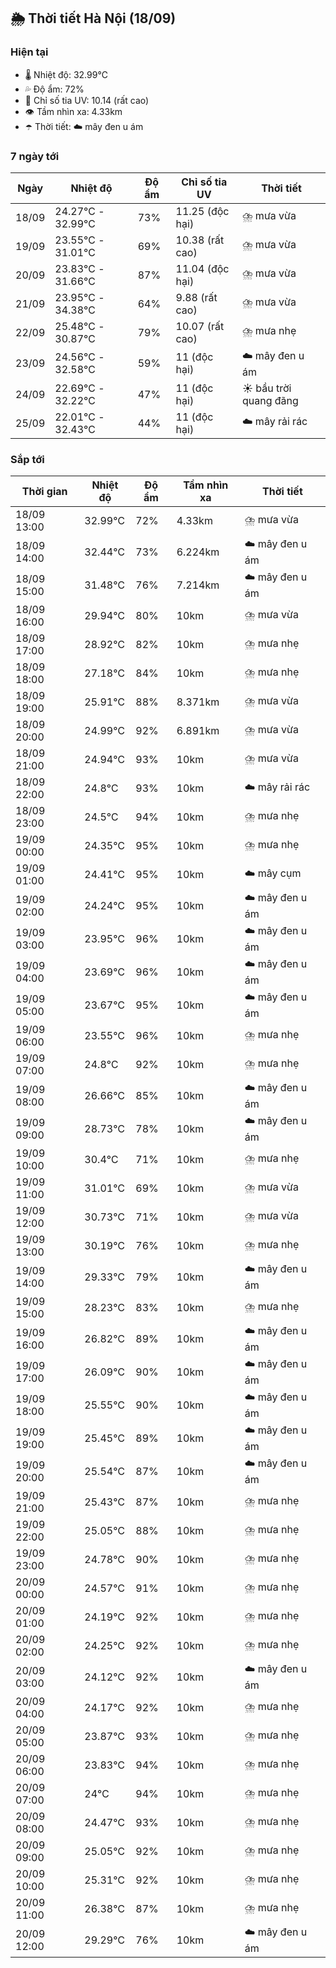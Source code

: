 ## 🌦️ Thời tiết Hà Nội (18/09)

### Hiện tại

- 🌡️ Nhiệt độ: 32.99℃
- 💦 Độ ẩm: 72%
- 🌟 Chỉ số tia UV: 10.14 (rất cao)
- 👁️ Tầm nhìn xa: 4.33km
- ☂️ Thời tiết: ☁️ mây đen u ám

### 7 ngày tới

| Ngày | Nhiệt độ | Độ ẩm | Chỉ số tia UV | Thời tiết |
| --- | --- | --- | --- | --- |
| 18/09 | 24.27℃ - 32.99℃ | 73% | 11.25 (độc hại) | ⛈️ mưa vừa |
| 19/09 | 23.55℃ - 31.01℃ | 69% | 10.38 (rất cao) | ⛈️ mưa vừa |
| 20/09 | 23.83℃ - 31.66℃ | 87% | 11.04 (độc hại) | ⛈️ mưa vừa |
| 21/09 | 23.95℃ - 34.38℃ | 64% | 9.88 (rất cao) | ⛈️ mưa vừa |
| 22/09 | 25.48℃ - 30.87℃ | 79% | 10.07 (rất cao) | ⛈️ mưa nhẹ |
| 23/09 | 24.56℃ - 32.58℃ | 59% | 11 (độc hại) | ☁️ mây đen u ám |
| 24/09 | 22.69℃ - 32.22℃ | 47% | 11 (độc hại) | ☀️ bầu trời quang đãng |
| 25/09 | 22.01℃ - 32.43℃ | 44% | 11 (độc hại) | ☁️ mây rải rác |

### Sắp tới

| Thời gian | Nhiệt độ | Độ ẩm | Tầm nhìn xa | Thời tiết |
| --- | --- | --- | --- | --- |
| 18/09 13:00 | 32.99℃ | 72% | 4.33km | ⛈️ mưa vừa |
| 18/09 14:00 | 32.44℃ | 73% | 6.224km | ☁️ mây đen u ám |
| 18/09 15:00 | 31.48℃ | 76% | 7.214km | ☁️ mây đen u ám |
| 18/09 16:00 | 29.94℃ | 80% | 10km | ⛈️ mưa vừa |
| 18/09 17:00 | 28.92℃ | 82% | 10km | ⛈️ mưa nhẹ |
| 18/09 18:00 | 27.18℃ | 84% | 10km | ⛈️ mưa nhẹ |
| 18/09 19:00 | 25.91℃ | 88% | 8.371km | ⛈️ mưa vừa |
| 18/09 20:00 | 24.99℃ | 92% | 6.891km | ⛈️ mưa vừa |
| 18/09 21:00 | 24.94℃ | 93% | 10km | ⛈️ mưa vừa |
| 18/09 22:00 | 24.8℃ | 93% | 10km | ☁️ mây rải rác |
| 18/09 23:00 | 24.5℃ | 94% | 10km | ⛈️ mưa nhẹ |
| 19/09 00:00 | 24.35℃ | 95% | 10km | ⛈️ mưa nhẹ |
| 19/09 01:00 | 24.41℃ | 95% | 10km | ☁️ mây cụm |
| 19/09 02:00 | 24.24℃ | 95% | 10km | ☁️ mây đen u ám |
| 19/09 03:00 | 23.95℃ | 96% | 10km | ☁️ mây đen u ám |
| 19/09 04:00 | 23.69℃ | 96% | 10km | ☁️ mây đen u ám |
| 19/09 05:00 | 23.67℃ | 95% | 10km | ☁️ mây đen u ám |
| 19/09 06:00 | 23.55℃ | 96% | 10km | ⛈️ mưa nhẹ |
| 19/09 07:00 | 24.8℃ | 92% | 10km | ⛈️ mưa nhẹ |
| 19/09 08:00 | 26.66℃ | 85% | 10km | ☁️ mây đen u ám |
| 19/09 09:00 | 28.73℃ | 78% | 10km | ☁️ mây đen u ám |
| 19/09 10:00 | 30.4℃ | 71% | 10km | ⛈️ mưa nhẹ |
| 19/09 11:00 | 31.01℃ | 69% | 10km | ⛈️ mưa vừa |
| 19/09 12:00 | 30.73℃ | 71% | 10km | ⛈️ mưa vừa |
| 19/09 13:00 | 30.19℃ | 76% | 10km | ⛈️ mưa nhẹ |
| 19/09 14:00 | 29.33℃ | 79% | 10km | ☁️ mây đen u ám |
| 19/09 15:00 | 28.23℃ | 83% | 10km | ⛈️ mưa nhẹ |
| 19/09 16:00 | 26.82℃ | 89% | 10km | ☁️ mây đen u ám |
| 19/09 17:00 | 26.09℃ | 90% | 10km | ☁️ mây đen u ám |
| 19/09 18:00 | 25.55℃ | 90% | 10km | ☁️ mây đen u ám |
| 19/09 19:00 | 25.45℃ | 89% | 10km | ☁️ mây đen u ám |
| 19/09 20:00 | 25.54℃ | 87% | 10km | ☁️ mây đen u ám |
| 19/09 21:00 | 25.43℃ | 87% | 10km | ⛈️ mưa nhẹ |
| 19/09 22:00 | 25.05℃ | 88% | 10km | ⛈️ mưa nhẹ |
| 19/09 23:00 | 24.78℃ | 90% | 10km | ⛈️ mưa nhẹ |
| 20/09 00:00 | 24.57℃ | 91% | 10km | ⛈️ mưa nhẹ |
| 20/09 01:00 | 24.19℃ | 92% | 10km | ⛈️ mưa nhẹ |
| 20/09 02:00 | 24.25℃ | 92% | 10km | ⛈️ mưa nhẹ |
| 20/09 03:00 | 24.12℃ | 92% | 10km | ☁️ mây đen u ám |
| 20/09 04:00 | 24.17℃ | 92% | 10km | ⛈️ mưa nhẹ |
| 20/09 05:00 | 23.87℃ | 93% | 10km | ⛈️ mưa nhẹ |
| 20/09 06:00 | 23.83℃ | 94% | 10km | ⛈️ mưa nhẹ |
| 20/09 07:00 | 24℃ | 94% | 10km | ⛈️ mưa nhẹ |
| 20/09 08:00 | 24.47℃ | 93% | 10km | ⛈️ mưa nhẹ |
| 20/09 09:00 | 25.05℃ | 92% | 10km | ⛈️ mưa nhẹ |
| 20/09 10:00 | 25.31℃ | 92% | 10km | ⛈️ mưa nhẹ |
| 20/09 11:00 | 26.38℃ | 87% | 10km | ⛈️ mưa nhẹ |
| 20/09 12:00 | 29.29℃ | 76% | 10km | ☁️ mây đen u ám |
